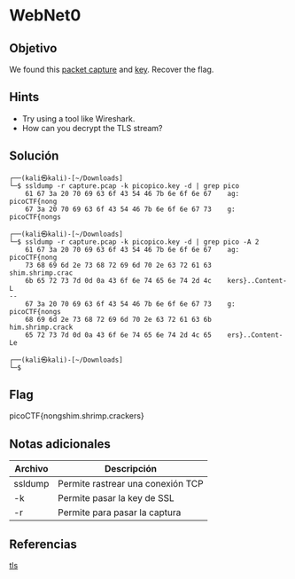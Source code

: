 # WebNet0

## Objetivo

We found this [packet capture](https://jupiter.challenges.picoctf.org/static/0c84d3636dd088d9fe4efd5d0d869a06/capture.pcap) and [key](https://jupiter.challenges.picoctf.org/static/0c84d3636dd088d9fe4efd5d0d869a06/picopico.key). Recover the flag.

## Hints

* Try using a tool like Wireshark.
* How can you decrypt the TLS stream?

## Solución

```
┌──(kali㉿kali)-[~/Downloads]
└─$ ssldump -r capture.pcap -k picopico.key -d | grep pico
    61 67 3a 20 70 69 63 6f 43 54 46 7b 6e 6f 6e 67    ag: picoCTF{nong
    67 3a 20 70 69 63 6f 43 54 46 7b 6e 6f 6e 67 73    g: picoCTF{nongs
                                                                                                    
┌──(kali㉿kali)-[~/Downloads]
└─$ ssldump -r capture.pcap -k picopico.key -d | grep pico -A 2
    61 67 3a 20 70 69 63 6f 43 54 46 7b 6e 6f 6e 67    ag: picoCTF{nong
    73 68 69 6d 2e 73 68 72 69 6d 70 2e 63 72 61 63    shim.shrimp.crac
    6b 65 72 73 7d 0d 0a 43 6f 6e 74 65 6e 74 2d 4c    kers}..Content-L
--
    67 3a 20 70 69 63 6f 43 54 46 7b 6e 6f 6e 67 73    g: picoCTF{nongs
    68 69 6d 2e 73 68 72 69 6d 70 2e 63 72 61 63 6b    him.shrimp.crack
    65 72 73 7d 0d 0a 43 6f 6e 74 65 6e 74 2d 4c 65    ers}..Content-Le
                                                                                                    
┌──(kali㉿kali)-[~/Downloads]
└─$ 

```

## Flag

picoCTF{nongshim.shrimp.crackers}

## Notas adicionales

| Archivo | Descripción |
|------------|-------------|
| ssldump| Permite rastrear una conexión TCP|
| -k | Permite pasar la key de SSL|
| -r | Permite para pasar la captura |

## Referencias

[tls](https://en.wikipedia.org/wiki/Unicode)
